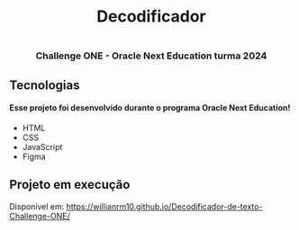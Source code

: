 <h1 align="center"> Decodificador </h1>

<h3 align="center">
<br>Challenge ONE - Oracle Next Education turma 2024<br/>
</h3>


##  Tecnologias
#### Esse projeto foi desenvolvido durante o programa Oracle Next Education!
- HTML
- CSS
- JavaScript
- Figma
  
## Projeto em execução
Disponível em: https://willianrm10.github.io/Decodificador-de-texto-Challenge-ONE/


